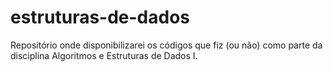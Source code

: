 # estruturas-de-dados
Repositório onde disponibilizarei os códigos que fiz (ou não) como parte da disciplina Algoritmos e Estruturas de Dados I.
